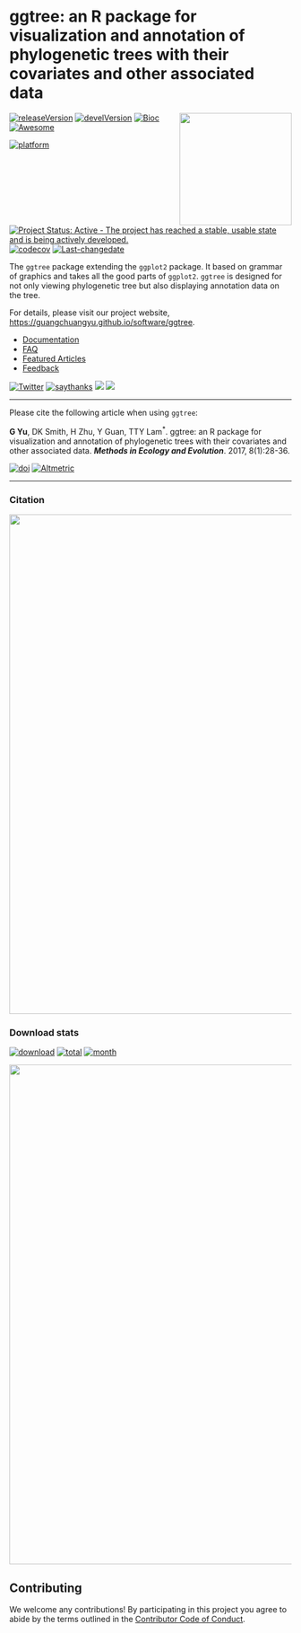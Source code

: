 <!-- README.md is generated from README.Rmd. Please edit that file -->
ggtree: an R package for visualization and annotation of phylogenetic trees with their covariates and other associated data
===========================================================================================================================

<img src="https://raw.githubusercontent.com/Bioconductor/BiocStickers/master/ggtree/ggtree.png" height="200" align="right" />

[![releaseVersion](https://img.shields.io/badge/release%20version-1.12.4-green.svg?style=flat)](https://bioconductor.org/packages/ggtree) [![develVersion](https://img.shields.io/badge/devel%20version-1.13.2-green.svg?style=flat)](https://github.com/guangchuangyu/ggtree) [![Bioc](http://www.bioconductor.org/shields/years-in-bioc/ggtree.svg)](https://www.bioconductor.org/packages/devel/bioc/html/ggtree.html#since) [![Awesome](https://cdn.rawgit.com/sindresorhus/awesome/d7305f38d29fed78fa85652e3a63e154dd8e8829/media/badge.svg)](https://awesome-r.com/#awesome-r-graphic-displays)

[![platform](http://www.bioconductor.org/shields/availability/devel/ggtree.svg)](https://www.bioconductor.org/packages/devel/bioc/html/ggtree.html#archives) [![Project Status: Active - The project has reached a stable, usable state and is being actively developed.](http://www.repostatus.org/badges/latest/active.svg)](http://www.repostatus.org/#active) [![codecov](https://codecov.io/gh/GuangchuangYu/ggtree/branch/master/graph/badge.svg)](https://codecov.io/gh/GuangchuangYu/ggtree) [![Last-changedate](https://img.shields.io/badge/last%20change-2018--07--19-green.svg)](https://github.com/GuangchuangYu/ggtree/commits/master)

The `ggtree` package extending the `ggplot2` package. It based on grammar of graphics and takes all the good parts of `ggplot2`. `ggtree` is designed for not only viewing phylogenetic tree but also displaying annotation data on the tree.

For details, please visit our project website, <https://guangchuangyu.github.io/software/ggtree>.

-   [Documentation](https://guangchuangyu.github.io/software/ggtree/documentation/)
-   [FAQ](https://guangchuangyu.github.io/software/ggtree/faq/)
-   [Featured Articles](https://guangchuangyu.github.io/software/ggtree/featuredArticles/)
-   [Feedback](https://guangchuangyu.github.io/software/ggtree/#feedback)

[![Twitter](https://img.shields.io/twitter/url/http/shields.io.svg?style=social&logo=twitter)](https://twitter.com/intent/tweet?hashtags=ggtree&url=http://onlinelibrary.wiley.com/doi/10.1111/2041-210X.12628/abstract&screen_name=guangchuangyu) [![saythanks](https://img.shields.io/badge/say-thanks-ff69b4.svg)](https://saythanks.io/to/GuangchuangYu) [![](https://img.shields.io/badge/follow%20me%20on-微信-green.svg?style=flat)](https://guangchuangyu.github.io/blog_images/biobabble.jpg) [![](https://img.shields.io/badge/打赏-支付宝/微信-green.svg?style=flat)](https://guangchuangyu.github.io/blog_images/pay_qrcode.png)

------------------------------------------------------------------------

Please cite the following article when using `ggtree`:

**G Yu**, DK Smith, H Zhu, Y Guan, TTY Lam<sup>\*</sup>. ggtree: an R package for visualization and annotation of phylogenetic trees with their covariates and other associated data. ***Methods in Ecology and Evolution***. 2017, 8(1):28-36.

[![doi](https://img.shields.io/badge/doi-10.1111/2041--210X.12628-green.svg?style=flat)](http://dx.doi.org/10.1111/2041-210X.12628) [![Altmetric](https://img.shields.io/badge/Altmetric-320-green.svg?style=flat)](https://www.altmetric.com/details/10533079)

------------------------------------------------------------------------

### Citation

<img src="https://guangchuangyu.github.io/software/ggtree/featured-articles/index_files/figure-html/citation-1.png" width="890"/>

### Download stats

[![download](http://www.bioconductor.org/shields/downloads/ggtree.svg)](https://bioconductor.org/packages/stats/bioc/ggtree) [![total](https://img.shields.io/badge/downloads-31843/total-blue.svg?style=flat)](https://bioconductor.org/packages/stats/bioc/ggtree) [![month](https://img.shields.io/badge/downloads-1325/month-blue.svg?style=flat)](https://bioconductor.org/packages/stats/bioc/ggtree)

<img src="https://guangchuangyu.github.io/software/ggtree/index_files/figure-html/dlstats-1.png" width="890"/>

Contributing
------------

We welcome any contributions! By participating in this project you agree to abide by the terms outlined in the [Contributor Code of Conduct](CONDUCT.md).
